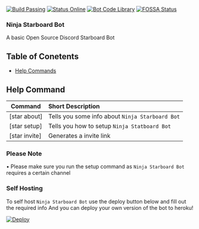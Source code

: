 [![Build Passing](https://img.shields.io/badge/build-Passing%20-green.svg?style=flat)](https://github.com/GrimDesignsFiveM/NinjaBot2.0/) [![Status Online](https://img.shields.io/badge/status-Online%20-brightgreen.svg?style=flat)](https://github.com/GrimDesignsFiveM/NinjaBot2.0/) [![Bot Code Library](https://img.shields.io/badge/code-discord.js-yellowgreen.svg)](https://discord.js.org/#/) [![FOSSA Status](https://app.fossa.io/api/projects/git%2Bgithub.com%2FGrimDesignsFiveM%2FNinjaBot2.0.svg?type=shield)](https://app.fossa.io/projects/git%2Bgithub.com%2FGrimDesignsFiveM%2FNinjaBot2.0?ref=badge_shield)


### Ninja Starboard Bot
A basic Open Source Discord Starboard Bot

## Table of Conetents
- [Help Commands](#help)

<a name="help"></a>
## Help Command

| Command           | Short Description      |
| ----------------- |:---------------------- |
| [star about]  | Tells you some info about `Ninja Starboard Bot`|
| [star setup] | Tells you how to setup `Ninja Statboard Bot`  |
| [star invite] | Generates a invite link |

### Please Note
•  Please make sure you run the setup command as `Ninja Starboard Bot` requires a certain channel

### Self Hosting
To self host `Ninja Starboard Bot` use the deploy button below and fill out the required info
And you can deploy your own version of the bot to heroku!

<a href="https://heroku.com/deploy?template=https://github.com/GrimDesignsFiveM/Ninja-Starboard-Bot">
  <img src="https://www.herokucdn.com/deploy/button.svg" alt="Deploy">
</a>
